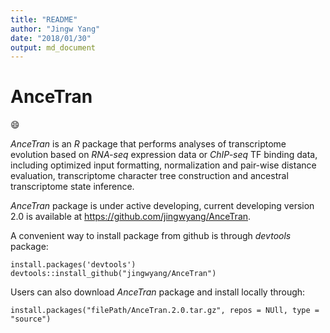 ```yaml
---
title: "README"
author: "Jingw Yang"
date: "2018/01/30"
output: md_document
---
```


# AnceTran
:smile:

*AnceTran* is an *R* package that performs analyses of transcriptome evolution
based on *RNA-seq* expression data or *ChIP-seq* TF binding data, including optimized input formatting, normalization
and pair-wise distance evaluation, transcriptome character tree construction and ancestral
transcriptome state inference.

*AnceTran* package is under active developing, current developing version 2.0 is available at <https://github.com/jingwyang/AnceTran>.

A convenient way to install package from github is through *devtools* package:

```{r, eval=FALSE}
install.packages('devtools')
devtools::install_github("jingwyang/AnceTran")
```

Users can also download *AnceTran* package and install locally through:

```{r, eval=FALSE}
install.packages("filePath/AnceTran.2.0.tar.gz", repos = NUll, type = "source")
```
